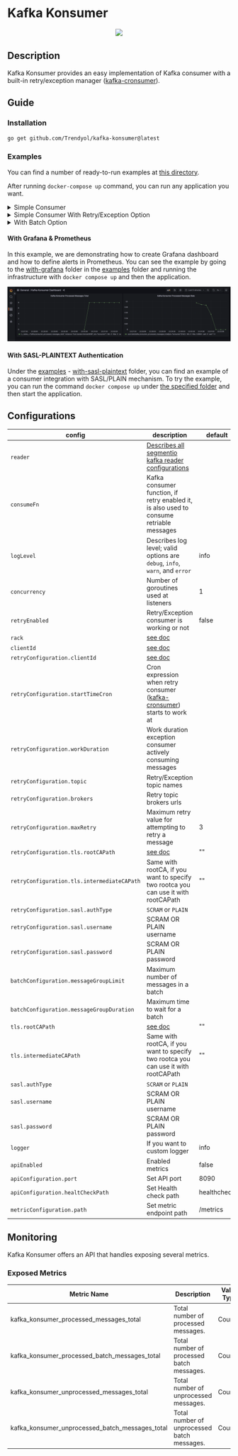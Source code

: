 # Kafka Konsumer

<div style="text-align:center"><img src=".github/images/konsumer.png"/></div>

## Description

Kafka Konsumer provides an easy implementation of Kafka consumer with a built-in retry/exception
manager ([kafka-cronsumer](https://github.com/Trendyol/kafka-cronsumer)).

## Guide

### Installation

```sh
go get github.com/Trendyol/kafka-konsumer@latest
```

### Examples

You can find a number of ready-to-run examples at [this directory](examples).

After running `docker-compose up` command, you can run any application you want.

<details>
    <summary>Simple Consumer</summary>

    func main() {
        consumerCfg := &kafka.ConsumerConfig{
            Reader: kafka.ReaderConfig{
                Brokers: []string{"localhost:29092"},
                Topic:   "standart-topic",
                GroupID: "standart-cg",
            },
            ConsumeFn:    consumeFn,
            RetryEnabled: false,
        }
    
        consumer, _ := kafka.NewConsumer(consumerCfg)
        defer consumer.Stop()
        
        consumer.Consume()
    }
    
    func consumeFn(message kafka.Message) error {
        fmt.Printf("Message From %s with value %s", message.Topic, string(message.Value))
        return nil
    }

</details>

<details>
    <summary>Simple Consumer With Retry/Exception Option</summary>

    func main() {
        consumerCfg := &kafka.ConsumerConfig{
            Reader: kafka.ReaderConfig{
                Brokers: []string{"localhost:29092"},
                Topic:   "standart-topic",
                GroupID: "standart-cg",
            },
            RetryEnabled: true,
            RetryConfiguration: kafka.RetryConfiguration{
                Topic:         "retry-topic",
                StartTimeCron: "*/1 * * * *",
                WorkDuration:  50 * time.Second,
                MaxRetry:      3,
            },
            ConsumeFn: consumeFn,
        }
    
        consumer, _ := kafka.NewConsumer(consumerCfg)
        defer consumer.Stop()
        
        consumer.Consume()
    }
    
    func consumeFn(message kafka.Message) error {
        fmt.Printf("Message From %s with value %s", message.Topic, string(message.Value))
        return nil
    }

</details>

<details>
    <summary>With Batch Option</summary>

    func main() {
        consumerCfg := &kafka.ConsumerConfig{
            Reader: kafka.ReaderConfig{
                Brokers: []string{"localhost:29092"},
                Topic:   "standart-topic",
                GroupID: "standart-cg",
            },
            LogLevel:     kafka.LogLevelDebug,
            RetryEnabled: true,
            RetryConfiguration: kafka.RetryConfiguration{
                Brokers:       []string{"localhost:29092"},
                Topic:         "retry-topic",
                StartTimeCron: "*/1 * * * *",
                WorkDuration:  50 * time.Second,
                MaxRetry:      3,
            },
            BatchConfiguration: kafka.BatchConfiguration{
                MessageGroupLimit:    1000,
                MessageGroupDuration: time.Second,
                BatchConsumeFn:       batchConsumeFn,
            },
        }
    
        consumer, _ := kafka.NewConsumer(consumerCfg)
        defer consumer.Stop()
    
        consumer.Consume()
    }
    
    func batchConsumeFn(messages []kafka.Message) error {
        fmt.Printf("%d\n comes first %s", len(messages), messages[0].Value)
        return nil
    }

</details>

#### With Grafana & Prometheus

In this example, we are demonstrating how to create Grafana dashboard and how to define alerts in Prometheus. You can
see the example by going to the [with-grafana](examples/with-grafana) folder in the [examples](examples) folder
and running the infrastructure with `docker compose up` and then the application.

![grafana](.github/images/grafana.png)

#### With SASL-PLAINTEXT Authentication

Under the [examples](examples) - [with-sasl-plaintext](examples/with-sasl-plaintext) folder, you can find an example
of a consumer integration with SASL/PLAIN mechanism. To try the example, you can run the command `docker compose up`
under [the specified folder](examples/with-sasl-plaintext) and then start the application.

## Configurations

| config                                      | description                                                                                                                           | default     |
|---------------------------------------------|---------------------------------------------------------------------------------------------------------------------------------------|-------------|
| `reader`                                    | [Describes all segmentio kafka reader configurations](https://pkg.go.dev/github.com/segmentio/kafka-go@v0.4.39#ReaderConfig)          |             |
| `consumeFn`                                 | Kafka consumer function, if retry enabled it, is also used to consume retriable messages                                              |             |
| `logLevel`                                  | Describes log level; valid options are `debug`, `info`, `warn`, and `error`                                                           | info        |
| `concurrency`                               | Number of goroutines used at listeners                                                                                                | 1           |
| `retryEnabled`                              | Retry/Exception consumer is working or not                                                                                            | false       |
| `rack`                                      | [see doc](https://pkg.go.dev/github.com/segmentio/kafka-go#RackAffinityGroupBalancer)                                                 |             |
| `clientId`                                  | [see doc](https://pkg.go.dev/github.com/segmentio/kafka-go@v0.4.39#Dialer)                                                            |             |
| `retryConfiguration.clientId`               | [see doc](https://pkg.go.dev/github.com/segmentio/kafka-go@v0.4.39#Transport)                                                         |             |
| `retryConfiguration.startTimeCron`          | Cron expression when retry consumer ([kafka-cronsumer](https://github.com/Trendyol/kafka-cronsumer#configurations)) starts to work at |             |
| `retryConfiguration.workDuration`           | Work duration exception consumer actively consuming messages                                                                          |             |
| `retryConfiguration.topic`                  | Retry/Exception topic names                                                                                                           |             |
| `retryConfiguration.brokers`                | Retry topic brokers urls                                                                                                              |             |
| `retryConfiguration.maxRetry`               | Maximum retry value for attempting to retry a message                                                                                 | 3           |
| `retryConfiguration.tls.rootCAPath`         | [see doc](https://pkg.go.dev/crypto/tls#Config.RootCAs)                                                                               | ""          |
| `retryConfiguration.tls.intermediateCAPath` | Same with rootCA, if you want to specify two rootca you can use it with rootCAPath                                                    | ""          |
| `retryConfiguration.sasl.authType`          | `SCRAM` or `PLAIN`                                                                                                                    |             |
| `retryConfiguration.sasl.username`          | SCRAM OR PLAIN username                                                                                                               |             |
| `retryConfiguration.sasl.password`          | SCRAM OR PLAIN password                                                                                                               |             |
| `batchConfiguration.messageGroupLimit`      | Maximum number of messages in a batch                                                                                                 |             |
| `batchConfiguration.messageGroupDuration`   | Maximum time to wait for a batch                                                                                                      |             |
| `tls.rootCAPath`                            | [see doc](https://pkg.go.dev/crypto/tls#Config.RootCAs)                                                                               | ""          |
| `tls.intermediateCAPath`                    | Same with rootCA, if you want to specify two rootca you can use it with rootCAPath                                                    | ""          |
| `sasl.authType`                             | `SCRAM` or `PLAIN`                                                                                                                    |             |
| `sasl.username`                             | SCRAM OR PLAIN username                                                                                                               |             |
| `sasl.password`                             | SCRAM OR PLAIN password                                                                                                               |             |
| `logger`                                    | If you want to custom logger                                                                                                          | info        |
| `apiEnabled`                                | Enabled metrics                                                                                                                       | false       |
| `apiConfiguration.port`                     | Set API port                                                                                                                          | 8090        |
| `apiConfiguration.healtCheckPath`           | Set Health check path                                                                                                                 | healthcheck |
| `metricConfiguration.path`                  | Set metric endpoint path                                                                                                              | /metrics    |

## Monitoring

Kafka Konsumer offers an API that handles exposing several metrics.

### Exposed Metrics

| Metric Name                                     | Description                                 | Value Type |
|-------------------------------------------------|---------------------------------------------|------------|
| kafka_konsumer_processed_messages_total         | Total number of processed messages.         | Counter    |
| kafka_konsumer_processed_batch_messages_total   | Total number of processed batch messages.   | Counter    |
| kafka_konsumer_unprocessed_messages_total       | Total number of unprocessed messages.       | Counter    |
| kafka_konsumer_unprocessed_batch_messages_total | Total number of unprocessed batch messages. | Counter    |